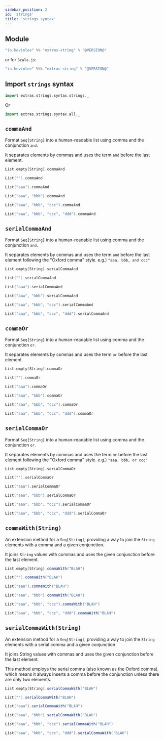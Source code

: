```yaml
---
sidebar_position: 2
id: 'strings'
title: 'strings syntax'
---
```

## Module

```scala
"io.kevinlee" %% "extras-string" % "@VERSION@"
```
or for `Scala.js`:
```scala
"io.kevinlee" %%% "extras-string" % "@VERSION@"
```


## Import `strings` syntax

```scala mdoc
import extras.strings.syntax.strings._
```
Or
```scala
import extras.strings.syntax.all._
```

## `commaAnd`

Format `Seq[String]` into a human-readable list using comma and the conjunction `and`.

It separates elements by commas and uses the term `and` before the last element.

```scala mdoc
List.empty[String].commaAnd

List("").commaAnd

List("aaa").commaAnd

List("aaa", "bbb").commaAnd

List("aaa", "bbb", "ccc").commaAnd

List("aaa", "bbb", "ccc", "ddd").commaAnd
```

## `serialCommaAnd`

Format `Seq[String]` into a human-readable list using comma and the conjunction `and`.

It separates elements by commas and uses the term `and` before the last element following the "Oxford comma" style.  e.g.) `"aaa, bbb, and ccc"`

```scala mdoc
List.empty[String].serialCommaAnd

List("").serialCommaAnd

List("aaa").serialCommaAnd

List("aaa", "bbb").serialCommaAnd

List("aaa", "bbb", "ccc").serialCommaAnd

List("aaa", "bbb", "ccc", "ddd").serialCommaAnd

```

## `commaOr`

Format `Seq[String]` into a human-readable list using comma and the conjunction `or`.

It separates elements by commas and uses the term `or` before the last element.

```scala mdoc
List.empty[String].commaOr

List("").commaOr

List("aaa").commaOr

List("aaa", "bbb").commaOr

List("aaa", "bbb", "ccc").commaOr

List("aaa", "bbb", "ccc", "ddd").commaOr
```

## `serialCommaOr`

Format `Seq[String]` into a human-readable list using comma and the conjunction `or`.

It separates elements by commas and uses the term `or` before the last element following the "Oxford comma" style.  e.g.) `"aaa, bbb, or ccc"`

```scala mdoc
List.empty[String].serialCommaOr

List("").serialCommaOr

List("aaa").serialCommaOr

List("aaa", "bbb").serialCommaOr

List("aaa", "bbb", "ccc").serialCommaOr

List("aaa", "bbb", "ccc", "ddd").serialCommaOr
```


## `commaWith(String)`

An extension method for a `Seq[String]`, providing a way to join the `String` elements with a comma and a given
conjunction.

It joins `String` values with commas and uses the given conjunction before the last element.

```scala mdoc
List.empty[String].commaWith("BLAH")

List("").commaWith("BLAH")

List("aaa").commaWith("BLAH")

List("aaa", "bbb").commaWith("BLAH")

List("aaa", "bbb", "ccc").commaWith("BLAH")

List("aaa", "bbb", "ccc", "ddd").commaWith("BLAH")

```

## `serialCommaWith(String)`

An extension method for a `Seq[String]`, providing a way to join the `String` elements with a serial comma and a given
conjunction.

It joins String values with commas and uses the given conjunction before the last element.

This method employs the serial comma (also known as the Oxford comma),
which means it always inserts a comma before the conjunction unless there are only two elements.

```scala mdoc
List.empty[String].serialCommaWith("BLAH")

List("").serialCommaWith("BLAH")

List("aaa").serialCommaWith("BLAH")

List("aaa", "bbb").serialCommaWith("BLAH")

List("aaa", "bbb", "ccc").serialCommaWith("BLAH")

List("aaa", "bbb", "ccc", "ddd").serialCommaWith("BLAH")
```
